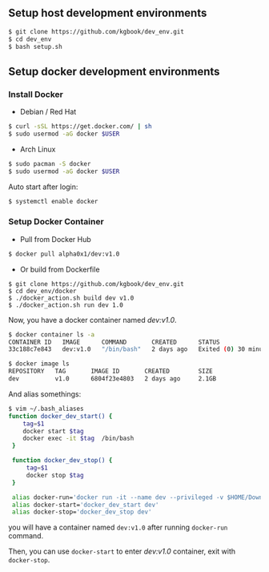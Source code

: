 ## Setup host development environments

```bash
$ git clone https://github.com/kgbook/dev_env.git
$ cd dev_env
$ bash setup.sh
```

## Setup docker development environments

### Install Docker

- Debian / Red Hat

```bash
$ curl -sSL https://get.docker.com/ | sh
$ sudo usermod -aG docker $USER
```
- Arch Linux

```bash
$ sudo pacman -S docker
$ sudo usermod -aG docker $USER
```
Auto start after login:
```bash
$ systemctl enable docker
```

### Setup Docker Container

- Pull from Docker Hub

```bash
$ docker pull alpha0x1/dev:v1.0
```

- Or build from Dockerfile
```
$ git clone https://github.com/kgbook/dev_env.git
$ cd dev_env/docker
$ ./docker_action.sh build dev v1.0
$ ./docker_action.sh run dev 1.0
```

Now, you have a docker container named *dev:v1.0*.
```bash
$ docker container ls -a
CONTAINER ID   IMAGE      COMMAND       CREATED      STATUS                      PORTS     NAMES
33c188c7e843   dev:v1.0   "/bin/bash"   2 days ago   Exited (0) 30 minutes ago             dev

$ docker image ls 
REPOSITORY   TAG       IMAGE ID       CREATED        SIZE
dev          v1.0      6804f23e4803   2 days ago     2.1GB
```

And alias somethings:
```bash
$ vim ~/.bash_aliases
function docker_dev_start() {
    tag=$1
    docker start $tag
    docker exec -it $tag  /bin/bash
 }

 function docker_dev_stop() {
     tag=$1
     docker stop $tag
 }

 alias docker-run='docker run -it --name dev --privileged -v $HOME/Downloads:/home/admin/Downloads -v $HOME/Workspace:/home/admin/Workspace  -u admin dev:v1.0   /bin/bash'
 alias docker-start='docker_dev_start dev'
 alias docker-stop='docker_dev_stop dev'
```

you will have a container named `dev:v1.0` after running `docker-run` command.

Then, you can use `docker-start` to enter *dev:v1.0* container, exit with `docker-stop`.
